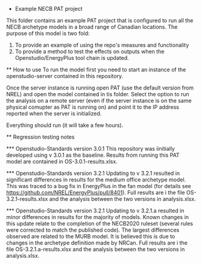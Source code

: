 * Example NECB PAT project

This folder contains an example PAT project that is configured to run all the NECB archetype models in 
a broad range of Canadian locations. The purpose of this model is two fold:
1. To provide an example of using the repo's measures and functionality
2. To provide a method to test the effects on outputs when the Openstudio/EnergyPlus tool
chain is updated.

** How to use
To run the model first you need to start an instance of the openstudio-server contained in this
repository. 

Once the server instance is running open PAT (use the default version from NREL) and open the 
model contained in tis folder. Select the option to run the analysis on a remote server (even if 
the server instance is on the same physical comupter as PAT is running on) and point it to the IP 
address reported when the server is initialized.

Everything should run (it will take a few hours).

** Regression testing notes

*** Openstudio-Standards version 3.0.1
This repository was iinitially developed using v 3.0.1 as the baseline. Results from running this PAT model are
contained in OS-3.0.1-results.xlsx.

*** Openstudio-Standards version 3.2.1
Updating to v 3.2.1 resulted in significant differences in results for the medium office archetype model. This was traced
to a bug fix in EnergyPlus in the fan model (for details see https://github.com/NREL/EnergyPlus/pull/8401). 
Full results are i the file OS-3.2.1-results.xlsx and the analysis between the two versions in analysis.xlsx.

*** Openstudio-Standards version 3.2.1
Updating to v 3.2.1.a resulted in minor differences in results for the majority of models. Known changes in this update 
relate to the completion of the NECB2020 ruleset (several rules were corrected to match the published code). The largest 
differences observed are related to the MURB model. It is believed this is due to changes in the archetype definition made by NRCan. 
Full results are i the file OS-3.2.1.a-results.xlsx and the analysis between the two versions in analysis.xlsx.